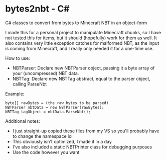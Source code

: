 # bytes2nbt - C#
C# classes to convert from bytes to Minecraft NBT in an object-form

I made this for a personal project to manipulate Minecraft chunks, so I have not tested this for items, but it should (hopefully) work for them as well. It also contains very little exception catches for malformed NBT, as the input is coming from Minecraft, and I really only needed it for a one-time use.

How to use:
- NBTParser: Declare new NBTParser object, passing it a byte array of your (uncompressed) NBT data.
- NBTTag: Declare new NBTTag abstract, equal to the parser object, calling ParseNbt

Example:
```
byte[] rawBytes = (the raw bytes to be parsed)
NBTParser nbtData = new NBTParser(rawBytes);
NBTTag tagObject = nbtData.ParseNbt();
```

Additional notes:
- I just straight-up copied these files from my VS so you'll probably have to change the namespace lol
- This obviously isn't optimized, I made it in a day
- I've also included a static NBTPrinter class for debugging purposes
- Use the code however you want 
